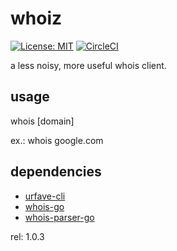 # whoiz
[![License: MIT](https://img.shields.io/badge/License-MIT-yellow.svg)](https://opensource.org/licenses/MIT)
[![CircleCI](https://circleci.com/gh/weop/whoiz.svg?style=svg)](https://circleci.com/gh/weop/whoiz)


a less noisy, more useful whois client.

## usage 
whois [domain]

ex.:
whois google.com

## dependencies
  - [urfave-cli](https://github.com/urfave/cli)
  - [whois-go](https://github.com/likexian/whois-go)
  - [whois-parser-go](https://github.com/likexian/whois-parser-go)

rel:
1.0.3
